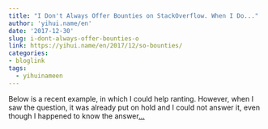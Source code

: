 ```yaml
---
title: "I Don't Always Offer Bounties on StackOverflow. When I Do..."
author: 'yihui.name/en'
date: '2017-12-30'
slug: i-dont-always-offer-bounties-o
link: https://yihui.name/en/2017/12/so-bounties/
categories:
- bloglink
tags:
  - yihuinameen
---
```


Below is a recent example, in which I could help ranting. However, when I saw the question, it was already put on hold and I could not answer it, even though I happened to know the answer[... <i class="fas fa-external-link-alt"></i>](https://yihui.name/en/2017/12/so-bounties/)

